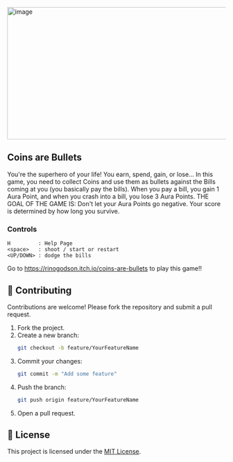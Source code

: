 <img width="965" height="305" alt="image" src="https://github.com/user-attachments/assets/173eabc2-5a42-4977-a213-c07149124083" />

## Coins are Bullets


You're the superhero of your life!
You earn, spend, gain, or lose...
In this game, you need to collect Coins and use them as bullets against the Bills coming at you (you basically pay the bills).
When you pay a bill, you gain 1 Aura Point, and when you crash into a bill, you lose 3 Aura Points.
THE GOAL OF THE GAME IS: Don't let your Aura Points go negative.
Your score is determined by how long you survive.

### Controls
```
H         : Help Page
<space>   : shoot / start or restart
<UP/DOWN> : dodge the bills
```

Go to https://rinogodson.itch.io/coins-are-bullets to play this game!!

## 🤝 Contributing  
Contributions are welcome! Please fork the repository and submit a pull request.  

1. Fork the project.  
2. Create a new branch:  
   ```bash
   git checkout -b feature/YourFeatureName
   ```
3. Commit your changes:  
   ```bash
   git commit -m "Add some feature"
   ```
4. Push the branch:  
   ```bash
   git push origin feature/YourFeatureName
   ```
5. Open a pull request.

## 📄 License  
This project is licensed under the [MIT License](LICENSE).
